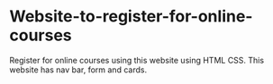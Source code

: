 # Website-to-register-for-online-courses
Register for online courses using this website using HTML CSS.  This website has nav bar, form and cards.
